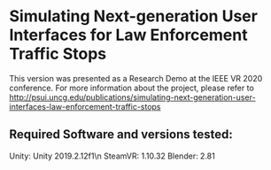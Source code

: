 # Simulating Next-generation User Interfaces for Law Enforcement Traffic Stops
This version was presented as a Research Demo at the IEEE VR 2020 conference.
For more information about the project, please refer to http://psui.uncg.edu/publications/simulating-next-generation-user-interfaces-law-enforcement-traffic-stops

## Required Software and versions tested:
Unity:  Unity 2019.2.12f1\n
SteamVR: 1.10.32
Blender: 2.81
